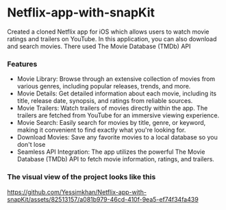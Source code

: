 # Netflix-app-with-snapKit

Created a cloned Netflix app for iOS
which allows users to watch movie ratings and trailers on YouTube.
In this application, you can also download and search movies.
There used The Movie Database (TMDb) API

### Features
* Movie Library: Browse through an extensive collection of movies from various genres, including popular releases, trends, and more.
* Movie Details: Get detailed information about each movie, including its title, release date, synopsis, and ratings from reliable sources.
* Movie Trailers: Watch trailers of movies directly within the app. The trailers are fetched from YouTube for an immersive viewing experience.
* Movie Search: Easily search for movies by title, genre, or keyword, making it convenient to find exactly what you're looking for.
* Download Movies: Save any favorite movies to a local database so you don't lose
* Seamless API Integration: The app utilizes the powerful The Movie Database (TMDb) API to fetch movie information, ratings, and trailers.


### The visual view of the project looks like this


https://github.com/Yessimkhan/Netflix-app-with-snapKit/assets/82513157/a081b979-46cd-410f-9ea5-ef74f34fa439



